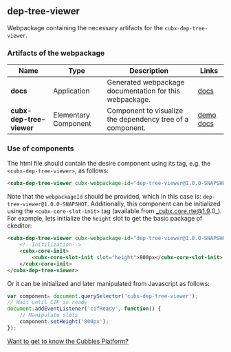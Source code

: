 ## dep-tree-viewer
Webpackage containing the necessary artifacts for the `cubx-dep-tree-viewer`.
### Artifacts of the webpackage
| Name | Type | Description | Links |
|---|---|---|---|
| **docs** | Application | Generated webpackage documentation for this webpackage. | [docs](https://cubbles.world/sandbox/dep-tree-viewer@1.0.0-SNAPSHOT/docs/index.html) |
| **cubx-dep-tree-viewer** | Elementary Component | Component to visualize the dependency tree of a component. | [demo](https://cubbles.world/sandbox/dep-tree-viewer@1.0.0-SNAPSHOT/cubx-dep-tree-viewer/demo/index.html) [docs](https://cubbles.world/sandbox/dep-tree-viewer@1.0.0-SNAPSHOT/cubx-dep-tree-viewer/docs/index.html) |
### Use of components
The html file should contain the desire component using its tag, e.g. the `<cubx-dep-tree-viewer>`, as follows:
```html
<cubx-dep-tree-viewer cubx-webpackage-id="dep-tree-viewer@1.0.0-SNAPSHOT"></cubx-dep-tree-viewer>
```
Note that the `webpackageId` should be provided, which in this case is: `dep-tree-viewer@1.0.0-SNAPSHOT`.
Additionally, this component can be initialized using the `<cubx-core-slot-init>` tag (available from _cubx.core.rte@1.9.0_).
For example, lets initialize the `height` slot to get the basic package of ckeditor:
```html
<cubx-dep-tree-viewer cubx-webpackage-id="dep-tree-viewer@1.0.0-SNAPSHOT"></cubx-dep-tree-viewer>
	<!--Initilization-->
	<cubx-core-init>
		<cubx-core-slot-init slot="height">800px</cubx-core-slot-init>
	</cubx-core-init>
</cubx-dep-tree-viewer>
```
Or it can be initialized and later manipulated from Javascript as follows:
```javascript
var component= document.querySelector('cubx-dep-tree-viewer');
// Wait until CIF is ready
document.addEventListener('cifReady', function() {
	// Manipulate slots
	component.setHeight('800px');
});
```
[Want to get to know the Cubbles Platform?](https://cubbles.github.io)

